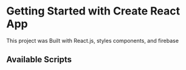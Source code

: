 # Getting Started with Create React App

This project was Built with React.js, styles components, and firebase

## Available Scripts

